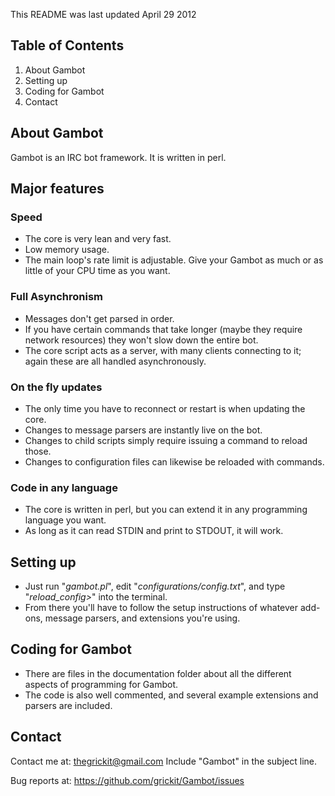 This README was last updated April 29 2012

## Table of Contents ##
  1. About Gambot
  2. Setting up
  3. Coding for Gambot
  4. Contact

## About Gambot ##
  Gambot is an IRC bot framework. It is written in perl.

## Major features ##

### Speed ###
  * The core is very lean and very fast.
  * Low memory usage.
  * The main loop's rate limit is adjustable. Give your Gambot as much or as little of your CPU time as you want.

### Full Asynchronism ###
  * Messages don't get parsed in order.
  * If you have certain commands that take longer (maybe they require network resources) they won't slow down the entire bot.
  * The core script acts as a server, with many clients connecting to it; again these are all handled asynchronously.

### On the fly updates ###
  * The only time you have to reconnect or restart is when updating the core.
  * Changes to message parsers are instantly live on the bot.
  * Changes to child scripts simply require issuing a command to reload those.
  * Changes to configuration files can likewise be reloaded with commands.

### Code in any language ###
  * The core is written in perl, but you can extend it in any programming language you want.
  * As long as it can read STDIN and print to STDOUT, it will work.

## Setting up ##
  * Just run "*gambot.pl*", edit "*configurations/config.txt*", and type "*reload_config>*" into the terminal.
  * From there you'll have to follow the setup instructions of whatever add-ons, message parsers, and extensions you're using.

## Coding for Gambot ##
  * There are files in the documentation folder about all the different aspects of programming for Gambot.
  * The code is also well commented, and several example extensions and parsers are included.

## Contact ##
  Contact me at: <thegrickit@gmail.com>
  Include "Gambot" in the subject line.

  Bug reports at: <https://github.com/grickit/Gambot/issues>
